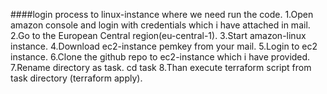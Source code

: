 ####login process to linux-instance where we need run the code.
1.Open amazon console and login with credentials which i have attached in mail.
2.Go to the European Central region(eu-central-1). 
3.Start amazon-linux instance.
4.Download ec2-instance pemkey from your mail.
5.Login to ec2 instance.
6.Clone the github repo to ec2-instance which i have provided.
7.Rename directory as task.
    cd task
8.Than execute terraform script from task directory  (terraform apply).
